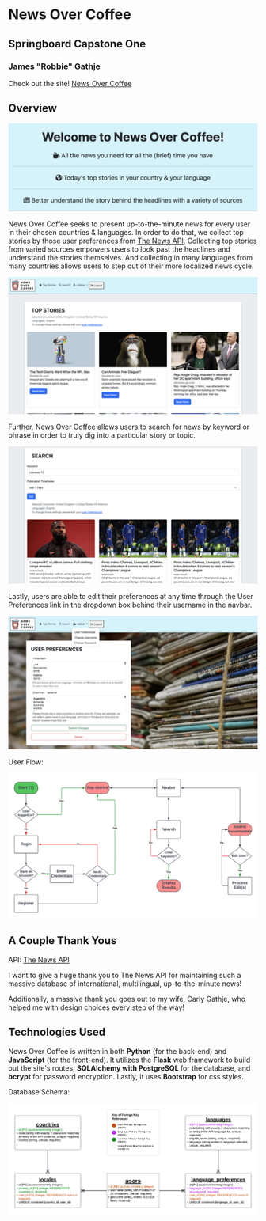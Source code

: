 # News Over Coffee

## Springboard Capstone One

### James "Robbie" Gathje

Check out the site! [News Over Coffee](https://news-over-coffee.herokuapp.com/)

## Overview

![Site Welcome](docs/site_welcome.png)

News Over Coffee seeks to present up-to-the-minute news for every user in their chosen countries & languages. In order to do that, we collect top stories by those user preferences from [The News API](https://www.thenewsapi.com/). Collecting top stories from varied sources empowers users to look past the headlines and understand the stories themselves. And collecting in many languages from many countries allows users to step out of their more localized news cycle.

![Top Stories Page](docs/top_stories.png)

Further, News Over Coffee allows users to search for news by keyword or phrase in order to truly dig into a particular story or topic.

![Search Page](docs/search.png)

Lastly, users are able to edit their preferences at any time through the User Preferences link in the dropdown box behind their username in the navbar.

![Edit User Preferences Page](docs/edit.png)

User Flow:

![User Flow Diagram](docs/user_flow_diagram.png)

## A Couple Thank Yous

API: [The News API](https://www.thenewsapi.com/)

I want to give a huge thank you to The News API for maintaining such a massive database of international, multilingual, up-to-the-minute news!

Additionally, a massive thank you goes out to my wife, Carly Gathje, who helped me with design choices every step of the way!

## Technologies Used

News Over Coffee is written in both **Python** (for the back-end) and **JavaScript** (for the front-end). It utilizes the **Flask** web framework to build out the site's routes, **SQLAlchemy with PostgreSQL** for the database, and **bcrypt** for password encryption. Lastly, it uses **Bootstrap** for css styles.

Database Schema:

![Database Schema Diagram](docs/database_schema.png)